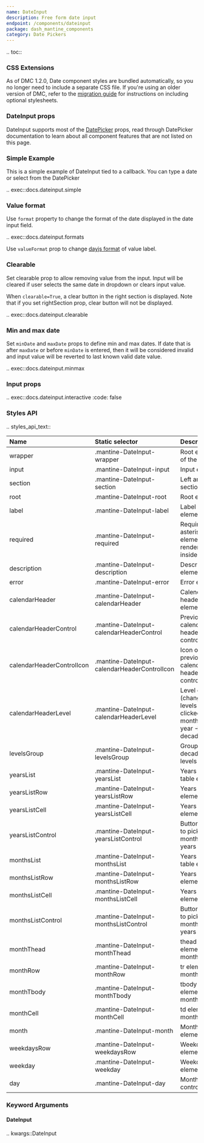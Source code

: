 ```yaml
---
name: DateInput
description: Free form date input
endpoint: /components/dateinput
package: dash_mantine_components
category: Date Pickers
---
```


.. toc::



### CSS Extensions

As of DMC 1.2.0, Date component styles are bundled automatically, so you no longer need to include a separate CSS file.
If you're using an older version of DMC, refer to the [migration guide](/migration) for instructions on including optional stylesheets.


### DateInput props

DateInput supports most of the [DatePicker](/components/datepicker) props, read through DatePicker
documentation to learn about all component features that are not listed on this page.

### Simple Example

This is a simple example of DateInput tied to a callback. You can type a date or select from the DatePicker

.. exec::docs.dateinput.simple

### Value format

Use `format` property to change the format of the date displayed in the date input field.

.. exec::docs.dateinput.formats

Use `valueFormat` prop to change [dayjs format](https://day.js.org/docs/en/display/format) of value label.


### Clearable

Set clearable prop to allow removing value from the input. Input will be cleared if user selects the same date in dropdown or clears input value.

When `clearable=True`, a clear button in the right section is displayed. Note that if you set rightSection prop, clear button will not be displayed.

.. exec::docs.dateinput.clearable

### Min and max date

Set `minDate` and `maxDate` props to define min and max dates. If date that is after `maxDate` or before `minDate` is entered, then it will be considered invalid and input value will be reverted to last known valid date value.

.. exec::docs.dateinput.minmax

### Input props

.. exec::docs.dateinput.interactive
   :code: false

### Styles API


.. styles_api_text::

| Name                      | Static selector                              | Description                                                          |
|:--------------------------|:---------------------------------------------|:---------------------------------------------------------------------|
| wrapper                   | .mantine-DateInput-wrapper                   | Root element of the Input                                            |
| input                     | .mantine-DateInput-input                     | Input element                                                        |
| section                   | .mantine-DateInput-section                   | Left and right sections                                              |
| root                      | .mantine-DateInput-root                      | Root element                                                         |
| label                     | .mantine-DateInput-label                     | Label element                                                        |
| required                  | .mantine-DateInput-required                  | Required asterisk element, rendered inside label                     |
| description               | .mantine-DateInput-description               | Description element                                                  |
| error                     | .mantine-DateInput-error                     | Error element                                                        |
| calendarHeader            | .mantine-DateInput-calendarHeader            | Calendar header root element                                         |
| calendarHeaderControl     | .mantine-DateInput-calendarHeaderControl     | Previous/next calendar header controls                               |
| calendarHeaderControlIcon | .mantine-DateInput-calendarHeaderControlIcon | Icon of previous/next calendar header controls                       |
| calendarHeaderLevel       | .mantine-DateInput-calendarHeaderLevel       | Level control (changes levels when clicked, month -> year -> decade) |
| levelsGroup               | .mantine-DateInput-levelsGroup               | Group of decades levels                                              |
| yearsList                 | .mantine-DateInput-yearsList                 | Years list table element                                             |
| yearsListRow              | .mantine-DateInput-yearsListRow              | Years list row element                                               |
| yearsListCell             | .mantine-DateInput-yearsListCell             | Years list cell element                                              |
| yearsListControl          | .mantine-DateInput-yearsListControl          | Button used to pick months and years                                 |
| monthsList                | .mantine-DateInput-monthsList                | Years list table element                                             |
| monthsListRow             | .mantine-DateInput-monthsListRow             | Years list row element                                               |
| monthsListCell            | .mantine-DateInput-monthsListCell            | Years list cell element                                              |
| monthsListControl         | .mantine-DateInput-monthsListControl         | Button used to pick months and years                                 |
| monthThead                | .mantine-DateInput-monthThead                | thead element of month table                                         |
| monthRow                  | .mantine-DateInput-monthRow                  | tr element of month table                                            |
| monthTbody                | .mantine-DateInput-monthTbody                | tbody element of month table                                         |
| monthCell                 | .mantine-DateInput-monthCell                 | td element of month table                                            |
| month                     | .mantine-DateInput-month                     | Month table element                                                  |
| weekdaysRow               | .mantine-DateInput-weekdaysRow               | Weekdays tr element                                                  |
| weekday                   | .mantine-DateInput-weekday                   | Weekday th element                                                   |
| day                       | .mantine-DateInput-day                       | Month day control                                                    |

### Keyword Arguments

#### DateInput

.. kwargs::DateInput
